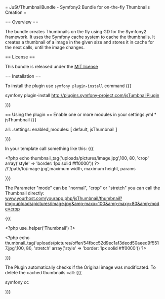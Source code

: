 = JuSt/ThumbnailBundle - Symfony2 Bundle for on-the-fly Thumbnails Creation =

== Overview ==

The bundle creates Thumbnails on the fly using GD for the Symfony2 framework. It uses the Symfony cache system to cache the thumbnails.
It creates a thumbnail of a image in the given size and stores it in cache for the next calls, until the image changes.

== License ==

This bundle is released under the [MIT license](Resources/meta/LICENSE)

== Installation ==

To install the plugin use `symfony plugin-install` command
{{{

symfony plugin-install http://plugins.symfony-project.com/jsTumbnailPlugin

}}}

== Using the plugin ==
Enable one or more modules in your settings.yml  * jsThumbnail
{{{

all:
  .settings:
    enabled_modules:        [ default, jsThumbnail ]
    
}}}

In your template call something like this:
{{{

&lt;?php echo thumbnail_tag(&#039;uploads/pictures/image.jpg&#039;,100, 80, &#039;crop&#039; array(&#039;style&#039; =&gt; &#039;border: 1px solid #ff0000&#039;)) ?&gt; 
//&#039;/path/to/image.jpg&#039;,maximum width, maximum height, params

}}}

The Parameter &quot;mode&quot; can be &quot;normal&quot;, &quot;crop&quot; or &quot;stretch&quot;
you can call the Thumbnail directly:
www.yourhost.com/yourapp.php/jsThumbnail/thumbnail?img=uploads/pictures/image.jpg&amp;maxx=100&amp;maxy=80&amp;mode=crop

{{{

&lt;?php use_helper(&#039;Thumbnail&#039;) ?&gt;

&lt;?php echo thumbnail_tag(&#039;uploads/pictures/offer/54fbcc52d9ec1af3decd50aeed9f5517.jpg&#039;,100, 80, &#039;stretch&#039; array(&#039;style&#039; =&gt; &#039;border: 1px solid #ff0000&#039;)) ?&gt;

}}}

The Plugin automatically checks if the Original image was modificated.
To delete the cached thumbnails call:
{{{

symfony cc

}}}


